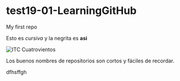 # test19-01-LearningGitHub
My first repo


Esto es _cursiva_ y la negrita es **asi** 

![ITC Cuatrovientos](http://www.cuatrovientos.org/images/logo2.png)

Los buenos nombres de repositorios son cortos y fáciles de recordar. 

dfhsffgh
